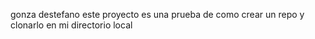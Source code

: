 gonza destefano
este proyecto es una prueba de como crear un repo y clonarlo en mi 
directorio local